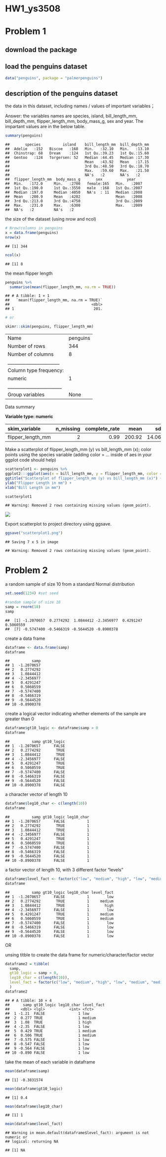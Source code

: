 HW1_ys3508
================

# Problem 1

## download the package

## load the penguins dataset

``` r
data("penguins", package = "palmerpenguins")
```

## description of the penguins dataset

the data in this dataset, including names / values of important
variables；

Answer: the variables names are species, island, bill_length_mm,
bill_depth_mm, flipper_length_mm, body_mass_g, sex and year. The
impartant values are in the below table.

``` r
summary(penguins)
```

    ##       species          island    bill_length_mm  bill_depth_mm  
    ##  Adelie   :152   Biscoe   :168   Min.   :32.10   Min.   :13.10  
    ##  Chinstrap: 68   Dream    :124   1st Qu.:39.23   1st Qu.:15.60  
    ##  Gentoo   :124   Torgersen: 52   Median :44.45   Median :17.30  
    ##                                  Mean   :43.92   Mean   :17.15  
    ##                                  3rd Qu.:48.50   3rd Qu.:18.70  
    ##                                  Max.   :59.60   Max.   :21.50  
    ##                                  NA's   :2       NA's   :2      
    ##  flipper_length_mm  body_mass_g       sex           year     
    ##  Min.   :172.0     Min.   :2700   female:165   Min.   :2007  
    ##  1st Qu.:190.0     1st Qu.:3550   male  :168   1st Qu.:2007  
    ##  Median :197.0     Median :4050   NA's  : 11   Median :2008  
    ##  Mean   :200.9     Mean   :4202                Mean   :2008  
    ##  3rd Qu.:213.0     3rd Qu.:4750                3rd Qu.:2009  
    ##  Max.   :231.0     Max.   :6300                Max.   :2009  
    ##  NA's   :2         NA's   :2

the size of the dataset (using nrow and ncol)

``` r
# Nrow/columns in penguins
x = data.frame(penguins)
nrow(x)
```

    ## [1] 344

``` r
ncol(x)
```

    ## [1] 8

the mean flipper length

``` r
penguins %>%
  summarise(mean(flipper_length_mm, na.rm = TRUE))
```

    ## # A tibble: 1 × 1
    ##   `mean(flipper_length_mm, na.rm = TRUE)`
    ##                                     <dbl>
    ## 1                                    201.

``` r
# or

skimr::skim(penguins, flipper_length_mm)
```

|                                                  |          |
|:-------------------------------------------------|:---------|
| Name                                             | penguins |
| Number of rows                                   | 344      |
| Number of columns                                | 8        |
| \_\_\_\_\_\_\_\_\_\_\_\_\_\_\_\_\_\_\_\_\_\_\_   |          |
| Column type frequency:                           |          |
| numeric                                          | 1        |
| \_\_\_\_\_\_\_\_\_\_\_\_\_\_\_\_\_\_\_\_\_\_\_\_ |          |
| Group variables                                  | None     |

Data summary

**Variable type: numeric**

| skim_variable     | n_missing | complete_rate |   mean |    sd |  p0 | p25 | p50 | p75 | p100 | hist  |
|:------------------|----------:|--------------:|-------:|------:|----:|----:|----:|----:|-----:|:------|
| flipper_length_mm |         2 |          0.99 | 200.92 | 14.06 | 172 | 190 | 197 | 213 |  231 | ▂▇▃▅▂ |

Make a scatterplot of flipper_length_mm (y) vs bill_length_mm (x); color
points using the species variable (adding color = … inside of aes in
your ggplot code should help)

``` r
scatterplot1 <- penguins %>%
ggplot2:::ggplot(aes(x = bill_length_mm, y = flipper_length_mm, color = species)) + geom_point() +
ggtitle("Scatterplot of flipper_length_mm (y) vs bill_length_mm (x)") +
ylab("Flipper Length in mm") +
xlab("Bill Length in mm")

scatterplot1
```

    ## Warning: Removed 2 rows containing missing values (geom_point).

![](p8105_hw1_ys3508_files/figure-gfm/unnamed-chunk-6-1.png)<!-- -->

Export scatterplot to project directory using ggsave.

``` r
ggsave("scatterplot1.png")
```

    ## Saving 7 x 5 in image

    ## Warning: Removed 2 rows containing missing values (geom_point).

# Problem 2

a random sample of size 10 from a standard Normal distribution

``` r
set.seed(1234) #set seed

#random sample of size 10
samp = rnorm(10)
samp
```

    ##  [1] -1.2070657  0.2774292  1.0844412 -2.3456977  0.4291247  0.5060559
    ##  [7] -0.5747400 -0.5466319 -0.5644520 -0.8900378

create a data frame

``` r
dataframe <- data.frame(samp)
dataframe
```

    ##          samp
    ## 1  -1.2070657
    ## 2   0.2774292
    ## 3   1.0844412
    ## 4  -2.3456977
    ## 5   0.4291247
    ## 6   0.5060559
    ## 7  -0.5747400
    ## 8  -0.5466319
    ## 9  -0.5644520
    ## 10 -0.8900378

create a logical vector indicating whether elements of the sample are
greater than 0

``` r
dataframe$gt10_logic <- dataframe$samp > 0
dataframe
```

    ##          samp gt10_logic
    ## 1  -1.2070657      FALSE
    ## 2   0.2774292       TRUE
    ## 3   1.0844412       TRUE
    ## 4  -2.3456977      FALSE
    ## 5   0.4291247       TRUE
    ## 6   0.5060559       TRUE
    ## 7  -0.5747400      FALSE
    ## 8  -0.5466319      FALSE
    ## 9  -0.5644520      FALSE
    ## 10 -0.8900378      FALSE

a character vector of length 10

``` r
dataframe$leg10_char <- c(length(10))
dataframe
```

    ##          samp gt10_logic leg10_char
    ## 1  -1.2070657      FALSE          1
    ## 2   0.2774292       TRUE          1
    ## 3   1.0844412       TRUE          1
    ## 4  -2.3456977      FALSE          1
    ## 5   0.4291247       TRUE          1
    ## 6   0.5060559       TRUE          1
    ## 7  -0.5747400      FALSE          1
    ## 8  -0.5466319      FALSE          1
    ## 9  -0.5644520      FALSE          1
    ## 10 -0.8900378      FALSE          1

a factor vector of length 10, with 3 different factor “levels”

``` r
dataframe$level_fact <- factor(c("low", "medium", "high", "low", "medium", "medium", "low","low","low","low"), levels = c("low", "medium", "high"))
dataframe
```

    ##          samp gt10_logic leg10_char level_fact
    ## 1  -1.2070657      FALSE          1        low
    ## 2   0.2774292       TRUE          1     medium
    ## 3   1.0844412       TRUE          1       high
    ## 4  -2.3456977      FALSE          1        low
    ## 5   0.4291247       TRUE          1     medium
    ## 6   0.5060559       TRUE          1     medium
    ## 7  -0.5747400      FALSE          1        low
    ## 8  -0.5466319      FALSE          1        low
    ## 9  -0.5644520      FALSE          1        low
    ## 10 -0.8900378      FALSE          1        low

OR

unsing titble to create the data frame for numeric/character/factor
vector

``` r
dataframe2 = tibble(
  samp,
  gt10_logic = samp > 0,
  leg10_char = c(length(10)),
  level_fact = factor(c("low", "medium", "high", "low", "medium", "medium", "low","low","low","low"), levels = c("low", "medium", "high"))
  )
dataframe2
```

    ## # A tibble: 10 × 4
    ##      samp gt10_logic leg10_char level_fact
    ##     <dbl> <lgl>           <int> <fct>     
    ##  1 -1.21  FALSE               1 low       
    ##  2  0.277 TRUE                1 medium    
    ##  3  1.08  TRUE                1 high      
    ##  4 -2.35  FALSE               1 low       
    ##  5  0.429 TRUE                1 medium    
    ##  6  0.506 TRUE                1 medium    
    ##  7 -0.575 FALSE               1 low       
    ##  8 -0.547 FALSE               1 low       
    ##  9 -0.564 FALSE               1 low       
    ## 10 -0.890 FALSE               1 low

take the mean of each variable in dataframe

``` r
mean(dataframe$samp)
```

    ## [1] -0.3831574

``` r
mean(dataframe$gt10_logic)
```

    ## [1] 0.4

``` r
mean(dataframe$leg10_char)
```

    ## [1] 1

``` r
mean(dataframe$level_fact)
```

    ## Warning in mean.default(dataframe$level_fact): argument is not numeric or
    ## logical: returning NA

    ## [1] NA

